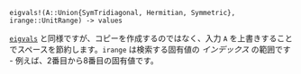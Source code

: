 ```
eigvals!(A::Union{SymTridiagonal, Hermitian, Symmetric}, irange::UnitRange) -> values
```

[`eigvals`](@ref) と同様ですが、コピーを作成するのではなく、入力 `A` を上書きすることでスペースを節約します。`irange` は検索する固有値の *インデックス* の範囲です - 例えば、2番目から8番目の固有値です。

